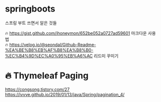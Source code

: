 # springboots
스프링 부트 쓰면서 알은 것들

:fire: https://gist.github.com/ihoneymon/652be052a0727ad59601 마크다운 사용법 
<br>
:fire: https://velog.io/@seondal/Github-Readme-%EA%BE%B8%EB%AF%B8%EA%B8%B0-%EC%B4%9D%EC%A0%95%EB%A6%AC 리드미 꾸미기 

:fire: Thymeleaf Paging
==========================================
https://congsong.tistory.com/27
https://ivvve.github.io/2019/01/13/java/Spring/pagination_4/
